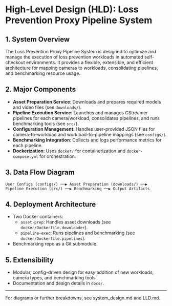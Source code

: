 # High-Level Design (HLD): Loss Prevention Proxy Pipeline System

## 1. System Overview
The Loss Prevention Proxy Pipeline System is designed to optimize and manage the execution of loss prevention workloads in automated self-checkout environments. It provides a flexible, extensible, and efficient architecture for mapping cameras to workloads, consolidating pipelines, and benchmarking resource usage.

## 2. Major Components
- **Asset Preparation Service**: Downloads and prepares required models and video files (see `downloads/`).
- **Pipeline Execution Service**: Launches and manages GStreamer pipelines for each camera/workload, consolidates pipelines, and runs benchmarking tools (see `src/`).
- **Configuration Management**: Handles user-provided JSON files for camera-to-workload and workload-to-pipeline mappings (see `configs/`).
- **Benchmarking Integration**: Collects and logs performance metrics for each pipeline.
- **Dockerization**: Uses `docker/` for containerization and `docker-compose.yml` for orchestration.

## 3. Data Flow Diagram
```
User Configs (configs/) ──▶ Asset Preparation (downloads/) ──▶ Pipeline Execution (src/) ──▶ Benchmarking ──▶ Output Artifacts
```

## 4. Deployment Architecture
- Two Docker containers:
  - `asset-prep`: Handles asset downloads (see `docker/Dockerfile.downloader`).
  - `pipeline-exec`: Runs pipelines and benchmarking (see `docker/Dockerfile.pipelines`).
- Benchmarking repo as a Git submodule.

## 5. Extensibility
- Modular, config-driven design for easy addition of new workloads, camera types, and benchmarking tools.
- Documentation and design details in `docs/`.

---

For diagrams or further breakdowns, see system_design.md and LLD.md.
